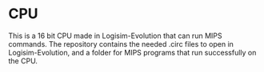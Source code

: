 # CPU
This is a 16 bit CPU made in Logisim-Evolution that can run MIPS commands.
The repository contains the needed .circ files to open in Logisim-Evolution, and a folder for MIPS programs that run successfully on the CPU.
